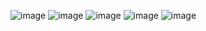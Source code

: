 ​![image](https://github.com/Jiyarathore/Leetcode/assets/96529109/5d13f045-ca20-4550-9eaf-8d248735a787)
![image](https://github.com/Jiyarathore/Leetcode/assets/96529109/489481fb-b8f1-469b-abc3-2dbd34553a1f)
![image](https://github.com/Jiyarathore/Leetcode/assets/96529109/5da646b8-e8de-469d-9d0c-6323f71c0074)
![image](https://github.com/Jiyarathore/Leetcode/assets/96529109/d4876218-1a1b-4609-95a3-76c3386cd88e)
![image](https://github.com/Jiyarathore/Leetcode/assets/96529109/9ff8c4f7-3c00-45ae-8f9a-dcacfe346f01)
